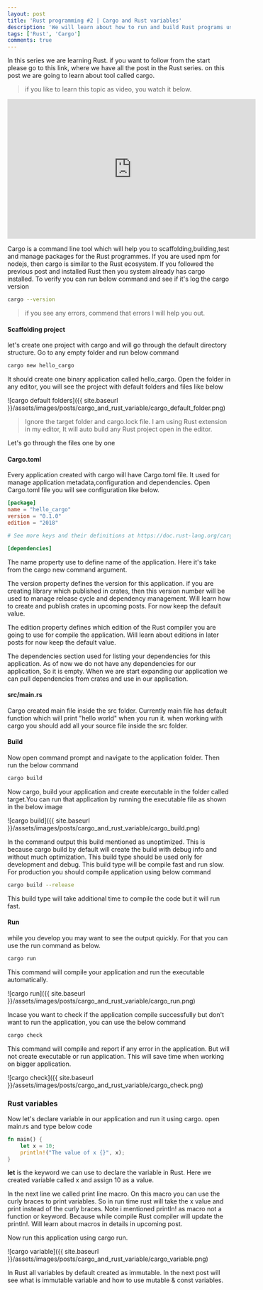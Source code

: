 ```yaml
---
layout: post
title: 'Rust programming #2 | Cargo and Rust variables'
description: 'We will learn about how to run and build Rust programs using cargo tool and how to declare basic variables in Rust program'
tags: ['Rust', 'Cargo']
comments: true
---
```


In this series we are learning Rust. if you want to follow from the start please go to this link, where we have all the post in the Rust series. on this post we are going to learn about tool called cargo.

> if you like to learn this topic as video, you watch it below.

<div class="video-container">
<iframe width="560" height="315" src="https://www.youtube-nocookie.com/embed/qgJBvzBcOVc" title="YouTube video player" frameborder="0" allow="accelerometer; autoplay; clipboard-write; encrypted-media; gyroscope; picture-in-picture" allowfullscreen></iframe>
</div>

Cargo is a command line tool which will help you to scaffolding,building,test and manage packages for the Rust programmes. If you are used npm for nodejs, then cargo is similar to the Rust ecosystem. If you followed the previous post and installed Rust then you system already has cargo installed. To verify you can run below command and see if it's log the cargo version

```sh
cargo --version
```

> if you see any errors, commend that errors I will help you out.

#### Scaffolding project

let's create one project with cargo and will go through the default directory structure. Go to any empty folder and run below command

```sh
cargo new hello_cargo
```

It should create one binary application called hello_cargo. Open the folder in any editor, you will see the project with default folders and files like below

![cargo default folders]({{ site.baseurl }}/assets/images/posts/cargo_and_rust_variable/cargo_default_folder.png)

> Ignore the target folder and cargo.lock file. I am using Rust extension in my editor, It will auto build any Rust project open in the editor.

Let's go through the files one by one

#### Cargo.toml

Every application created with cargo will have Cargo.toml file. It used for manage application metadata,configuration and dependencies. Open Cargo.toml file you will see configuration like below.

```toml
[package]
name = "hello_cargo"
version = "0.1.0"
edition = "2018"

# See more keys and their definitions at https://doc.rust-lang.org/cargo/reference/manifest.html

[dependencies]
```

The name property use to define name of the application. Here it's take from the cargo new command argument.

The version property defines the version for this application. if you are creating library which published in crates, then this version number will be used to manage release cycle and dependency management. Will learn how to create and publish crates in upcoming posts. For now keep the default value.

The edition property defines which edition of the Rust compiler you are going to use for compile the application. Will learn about editions in later posts for now keep the default value.

The dependencies section used for listing your dependencies for this application. As of now we do not have any dependencies for our application, So it is empty. When we are start expanding our application we can pull dependencies from crates and use in our application.

#### src/main.rs

Cargo created main file inside the src folder. Currently main file has default function which will print "hello world" when you run it. when working with cargo you should add all your source file inside the src folder.

#### Build

Now open command prompt and navigate to the application folder. Then run the below command

```sh
cargo build
```

Now cargo, build your application and create executable in the folder called target.You can run that application by running the executable file as shown in the below image

![cargo build]({{ site.baseurl }}/assets/images/posts/cargo_and_rust_variable/cargo_build.png)

In the command output this build mentioned as unoptimized. This is because cargo build by default will create the build with debug info and without much optimization. This build type should be used only for development and debug. This build type will be compile fast and run slow. For production you should compile application using below command

```sh
cargo build --release
```

This build type will take additional time to compile the code but it will run fast.

#### Run

while you develop you may want to see the output quickly. For that you can use the run command as below.

```sh
cargo run
```

This command will compile your application and run the executable automatically.

![cargo run]({{ site.baseurl }}/assets/images/posts/cargo_and_rust_variable/cargo_run.png)

Incase you want to check if the application compile successfully but don't want to run the application, you can use the below command

```sh
cargo check
```

This command will compile and report if any error in the application. But will not create executable or run application. This will save time when working on bigger application.

![cargo check]({{ site.baseurl }}/assets/images/posts/cargo_and_rust_variable/cargo_check.png)

### Rust variables

Now let's declare variable in our application and run it using cargo. open main.rs and type below code

```rs
fn main() {
    let x = 10;
    println!("The value of x {}", x);
}
```

**let** is the keyword we can use to declare the variable in Rust. Here we created variable called x and assign 10 as a value.

In the next line we called print line macro. On this macro you can use the curly braces to print variables. So in run time rust will take the x value and print instead of the curly braces. Note i mentioned println! as macro not a function or keyword. Because while compile Rust compiler will update the println!. Will learn about macros in details in upcoming post.

Now run this application using cargo run.

![cargo variable]({{ site.baseurl }}/assets/images/posts/cargo_and_rust_variable/cargo_variable.png)

In Rust all variables by default created as immutable. In the next post will see what is immutable variable and how to use mutable & const variables.
